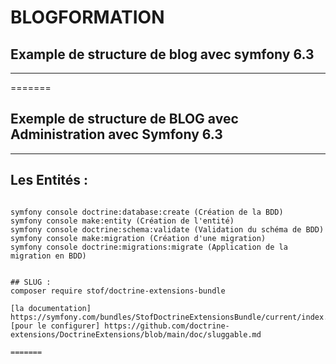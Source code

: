 
# BLOGFORMATION
## Example de structure de blog avec symfony 6.3
***
=======


## Exemple de structure de BLOG avec Administration avec Symfony 6.3 

***

## Les Entités :
```

symfony console doctrine:database:create (Création de la BDD)
symfony console make:entity (Création de l'entité)
symfony console doctrine:schema:validate (Validation du schéma de BDD)
symfony console make:migration (Création d'une migration)
symfony console doctrine:migrations:migrate (Application de la migration en BDD)


## SLUG :
composer require stof/doctrine-extensions-bundle

[la documentation] https://symfony.com/bundles/StofDoctrineExtensionsBundle/current/index.html
[pour le configurer] https://github.com/doctrine-extensions/DoctrineExtensions/blob/main/doc/sluggable.md

=======
```
